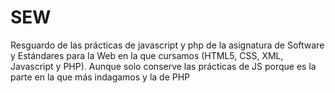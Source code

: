 # SEW
Resguardo de las prácticas de javascript y php de la asignatura de Software y Estándares para la Web en la que cursamos (HTML5, CSS, XML, Javascript y PHP). Aunque solo conserve las prácticas de JS porque es la parte en la que más indagamos y la de PHP
